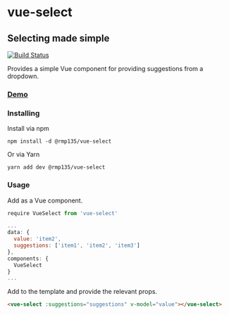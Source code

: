 # vue-select

## Selecting made simple

[![Build Status](https://travis-ci.org/rmp135/vue-select.svg?branch=master)](https://travis-ci.org/rmp135/vue-select)

Provides a simple Vue component for providing suggestions from a dropdown.

### [Demo](https://rmp135.github.io/vue-select/)

### Installing

Install via npm

`npm install -d @rmp135/vue-select`

Or via Yarn

`yarn add dev @rmp135/vue-select`

### Usage

Add as a Vue component.

```javascript
require VueSelect from 'vue-select'

...
data: {
  value: 'item2',
  suggestions: ['item1', 'item2', 'item3']
},
components: {
  VueSelect
}
...
```

Add to the template and provide the relevant props.
```html
<vue-select :suggestions="suggestions" v-model="value"></vue-select>
````
